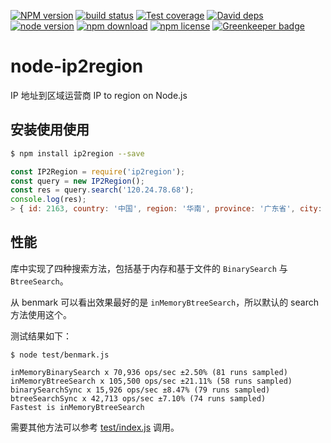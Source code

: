 [![NPM version][npm-image]][npm-url]
[![build status][travis-image]][travis-url]
[![Test coverage][coveralls-image]][coveralls-url]
[![David deps][david-image]][david-url]
[![node version][node-image]][node-url]
[![npm download][download-image]][download-url]
[![npm license][license-image]][download-url]
[![Greenkeeper badge](https://badges.greenkeeper.io/yourtion/node-ip2region.svg)](https://greenkeeper.io/)

[npm-image]: https://img.shields.io/npm/v/ip2region.svg?style=flat-square
[npm-url]: https://npmjs.org/package/ip2region
[travis-image]: https://img.shields.io/travis/yourtion/node-ip2region.svg?style=flat-square
[travis-url]: https://travis-ci.org/yourtion/node-ip2region
[coveralls-image]: https://img.shields.io/coveralls/yourtion/node-ip2region.svg?style=flat-square
[coveralls-url]: https://coveralls.io/r/yourtion/node-ip2region?branch=master
[david-image]: https://img.shields.io/david/yourtion/node-ip2region.svg?style=flat-square
[david-url]: https://david-dm.org/yourtion/node-ip2region
[node-image]: https://img.shields.io/badge/node.js-%3E=4.0-green.svg?style=flat-square
[node-url]: http://nodejs.org/download/
[download-image]: https://img.shields.io/npm/dm/ip2region.svg?style=flat-square
[download-url]: https://npmjs.org/package/ip2region
[license-image]: https://img.shields.io/npm/l/ip2region.svg

# node-ip2region

IP 地址到区域运营商 IP to region on Node.js 

## 安装使用使用

```bash
$ npm install ip2region --save
```

```javascript
const IP2Region = require('ip2region');
const query = new IP2Region();
const res = query.search('120.24.78.68');
console.log(res);
> { id: 2163, country: '中国', region: '华南', province: '广东省', city: '深圳市', isp: '阿里云' }
```

## 性能

库中实现了四种搜索方法，包括基于内存和基于文件的 `BinarySearch` 与 `BtreeSearch`。

从 benmark 可以看出效果最好的是 `inMemoryBtreeSearch`，所以默认的 search 方法使用这个。

测试结果如下：

```
$ node test/benmark.js

inMemoryBinarySearch x 70,936 ops/sec ±2.50% (81 runs sampled)
inMemoryBtreeSearch x 105,500 ops/sec ±21.11% (58 runs sampled)
binarySearchSync x 15,926 ops/sec ±8.47% (79 runs sampled)
btreeSearchSync x 42,713 ops/sec ±7.10% (74 runs sampled)
Fastest is inMemoryBtreeSearch
```

需要其他方法可以参考 [test/index.js](test/index.js) 调用。
